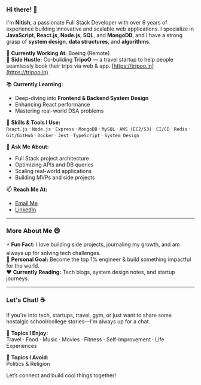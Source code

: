 ### Hi there! 👋

I'm **Nitish**, a passionate Full Stack Developer with over 6 years of experience building innovative and scalable web applications. I specialize in **JavaScript**, **React.js**, **Node.js**, **SQL**, and **MongoDB**, and I have a strong grasp of **system design**, **data structures**, and **algorithms**.

💼 **Currently Working At:** Boeing (Remote)  
🚀 **Side Hustle:** Co-building **TripoO** — a travel startup to help people seamlessly book their trips via web & app. [https://tripoo.in](https://tripoo.in)

📚 **Currently Learning:**  
- Deep-diving into **Frontend & Backend System Design**  
- Enhancing React performance  
- Mastering real-world DSA problems

🧠 **Skills & Tools I Use:**  
`React.js` · `Node.js` · `Express` · `MongoDB` · `MySQL` · `AWS (EC2/S3)` · `CI/CD` · `Redis` · `Git/GitHub` · `Docker` · `Jest` · `TypeScript` · `System Design`

💬 **Ask Me About:**  
- Full Stack project architecture  
- Optimizing APIs and DB queries  
- Scaling real-world applications  
- Building MVPs and side projects

📫 **Reach Me At:**  
- [Email Me](mailto:knitish123@gmail.com)  
- [LinkedIn](https://www.linkedin.com/in/nitish166)

---

### More About Me 😄

⚡ **Fun Fact:** I love building side projects, journaling my growth, and am always up for solving tech challenges.  
🎯 **Personal Goal:** Become the top 1% engineer & build something impactful for the world.  
❤️ **Currently Reading:** Tech blogs, system design notes, and startup journeys.

---

### Let's Chat! ☕  
If you're into tech, startups, travel, gym, or just want to share some nostalgic school/college stories—I'm always up for a chat.

📌 **Topics I Enjoy:**  
Travel · Food · Music · Movies · Fitness · Self-Improvement · Life Experiences

🚫 **Topics I Avoid:**  
Politics & Religion

Let’s connect and build cool things together!
